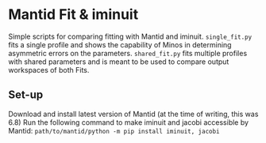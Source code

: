# Mantid Fit & iminuit
Simple scripts for comparing fitting with Mantid and iminuit.
`single_fit.py` fits a single profile and shows the capability of Minos in determining asymmetric errors on the parameters.
`shared_fit.py` fits multiple profiles with shared parameters and is meant to be used to compare output workspaces of both Fits.

## Set-up
Download and install latest version of Mantid (at the time of writing, this was 6.8)
Run the following command to make iminuit and jacobi accessible by Mantid:
`path/to/mantid/python -m pip install iminuit, jacobi`
